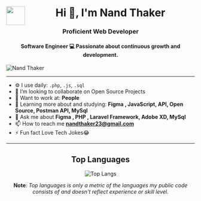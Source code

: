 <h1 align="center"> <img align="left" src = "https://github.com/7oSkaaa/7oSkaaa/blob/main/Images/about_me.gif?raw=true" width = 50px>Hi 👋, I'm Nand Thaker </h1>


<h3 align="center">Proficient Web Developer</h3>
<h4 align="center">Software Engineer 💻 Passionate about continuous growth and development.</h4>

<p align="left"> <img src="https://komarev.com/ghpvc/?username=Nand2003&label=Profile%20views&color=0e75b6&style=flat" alt="Nand Thaker" /> </p>

---


- ⚙️ I use daily: `.php`, `.js`, `.sql`
- 👯 I’m looking to collaborate on Open Source Projects
- 💅 Want to work at: **People**
- 🌱 Learning more about and studying: **Figma , JavaScript, API, Open Source, Postman API, MySql**
- 💬 Ask me about **Figma , PHP , Laravel Framework, Adobe XD, MySql**
- 📫 How to reach me **nandthaker23@gmail.com**
- ⚡ Fun fact Love Tech Jokes😂
---

<div align="center">

## Top Languages

![Top Langs](https://github-readme-stats.vercel.app/api/top-langs/?username=Nand2003&layout=compact&theme=radical)

<b>Note</b>: *Top languages is only a metric of the languages my public code consists of and doesn't reflect experience or skill level.*


     
</div>
